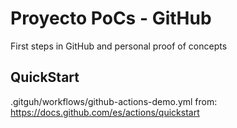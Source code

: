# Proyecto PoCs - GitHub

First steps in GitHub and personal proof of concepts

## QuickStart
.gitguh/workflows/github-actions-demo.yml
from: https://docs.github.com/es/actions/quickstart
